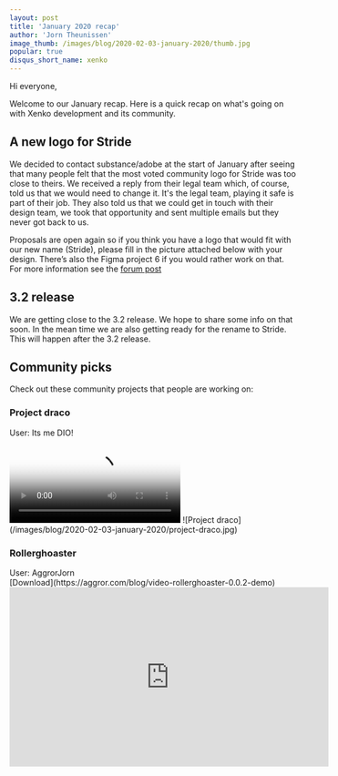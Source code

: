 ```yaml
---
layout: post
title: 'January 2020 recap'
author: 'Jorn Theunissen'
image_thumb: /images/blog/2020-02-03-january-2020/thumb.jpg
popular: true
disqus_short_name: xenko
---
```


Hi everyone,

Welcome to our January recap. Here is a quick recap on what's going on with Xenko development and its community.

## A new logo for Stride 
We decided to contact substance/adobe at the start of January after seeing that many people felt that the most voted community logo for Stride was too close to theirs. We received a reply from their legal team which, of course, told us that we would need to change it. It's the legal team, playing it safe is part of their job. They also told us that we could get in touch with their design team, we took that opportunity and sent multiple emails but they never got back to us.

Proposals are open again so if you think you have a logo that would fit with our new name (Stride), please fill in the picture attached below with your design. There’s also the Figma project 6 if you would rather work on that. For more information see the [forum post](https://forums.xenko.com/t/about-the-new-logo/2075) 

## 3.2 release
We are getting close to the 3.2 release. We hope to share some info on that soon. In the mean time we are also getting ready for the rename to Stride. This will happen after the 3.2 release.


## Community picks
Check out these community projects that people are working on:

### Project draco
<div>User: Its me DIO! </div>
<video autoplay loop class="responsive-video" poster="/images/blog/2020-02-03-january-2020/project-draco.jpg">
   <source src="/images/blog/2020-02-03-january-2020/project-draco.mp4" type="video/mp4">
</video>
![Project draco](/images/blog/2020-02-03-january-2020/project-draco.jpg)

### Rollerghoaster
<div>User: AggrorJorn </div>
[Download](https://aggror.com/blog/video-rollerghoaster-0.0.2-demo)

<iframe width="560" height="315" src="https://www.youtube.com/embed/46POw2euUKY" frameborder="0" allow="accelerometer; autoplay; encrypted-media; gyroscope; picture-in-picture" allowfullscreen></iframe>
